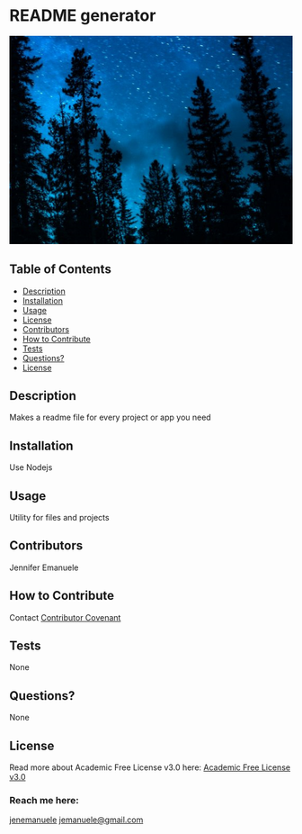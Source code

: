 # README generator
  ![alt text](images/test.1.PNG)
  ## Table of Contents
  * [Description](#description)
  * [Installation](#installation)
  * [Usage](#useage)
  * [License](#license)
  * [Contributors](#contributors)
  * [How to Contribute](#how-to-contribute)
  * [Tests](#tests)
  * [Questions?](#questions)
  * [License](#license)
  ## Description
  Makes a readme file for every project or app you need
  ## Installation
  Use Nodejs
  ## Usage
  Utility for files and projects
  ## Contributors
  Jennifer Emanuele
  ## How to Contribute
  Contact
  [Contributor Covenant](https://www.contributor-covenant.org/)
  ## Tests
  None
  ## Questions?
  None
  ## License
  Read more about Academic Free License v3.0 here:
  [Academic Free License v3.0](https://opensource.org/licenses/AFL-3.0)
  ### Reach me here:
  [jenemanuele](https://github.com/jenemanuele) 
  jemanuele@gmail.com